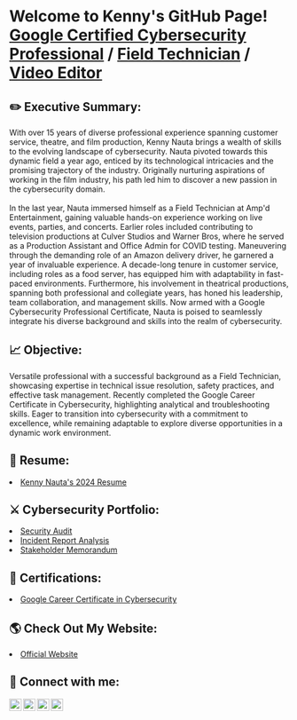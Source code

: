 <h1>Welcome to Kenny's GitHub Page! <a href="https://www.linkedin.com/in/kennynauta/">Google Certified Cybersecurity Professional</a> / <a href="https://www.linkedin.com/in/kennynauta/">Field Technician</a> / <a href="https://www.youtube.com/c/knautaproductions">Video Editor</a></h1>

<h2>✏️ Executive Summary:</h2>
With over 15 years of diverse professional experience spanning customer service, theatre, and film production, Kenny Nauta brings a wealth of skills to the evolving landscape of cybersecurity. Nauta pivoted towards this dynamic field a year ago, enticed by its technological intricacies and the promising trajectory of the industry. Originally nurturing aspirations of working in the film industry, his path led him to discover a new passion in the cybersecurity domain.<br><br>
In the last year, Nauta immersed himself as a Field Technician at Amp'd Entertainment, gaining valuable hands-on experience working on live events, parties, and concerts. Earlier roles included contributing to television productions at Culver Studios and Warner Bros, where he served as a Production Assistant and Office Admin for COVID testing. Maneuvering through the demanding role of an Amazon delivery driver, he garnered a year of invaluable experience. A decade-long tenure in customer service, including roles as a food server, has equipped him with adaptability in fast-paced environments. Furthermore, his involvement in theatrical productions, spanning both professional and collegiate years, has honed his leadership, team collaboration, and management skills. Now armed with a Google Cybersecurity Professional Certificate, Nauta is poised to seamlessly integrate his diverse background and skills into the realm of cybersecurity.<br>

<h2>📈 Objective:</h2>
Versatile professional with a successful background as a Field Technician, showcasing expertise in technical issue resolution, safety practices, and effective task management. Recently completed the Google Career Certificate in Cybersecurity, highlighting analytical and troubleshooting skills. Eager to transition into cybersecurity with a commitment to excellence, while remaining adaptable to explore diverse opportunities in a dynamic work environment.<br>

<h2>📜 Resume:</h2>
<li><a href="https://drive.google.com/file/d/1FDuxVL1H2l1D2vJctCgeWgy2PnPhcinA/view?usp=sharing">Kenny Nauta's 2024  Resume</a></li>

<h2>⚔️ Cybersecurity Portfolio:</h2>
<li><a href="https://github.com/knauta7/security_audit">Security Audit</a></li>
<li><a href="https://github.com/knauta7/incident_report_analysis">Incident Report Analysis</a></li>
<li><a href="https://github.com/knauta7/stakeholder_memorandum">Stakeholder Memorandum</a></li>

<h2>🌟 Certifications:</h2>
<li><a href="https://www.credly.com/badges/4b321562-e276-4667-b772-36e9c6fbf4cf/public_url">Google Career Certificate in Cybersecurity</a></li>


<h2>🌎 Check Out My Website:</h2>
<li><a href="www.kennynauta.com">Official Website</a></li>


<h2> 📲 Connect with me:</h2>

[<img align="left" alt="KennyNauta | YouTube" width="22px" src="https://cdn.jsdelivr.net/npm/simple-icons@v3/icons/youtube.svg" />][youtube]
[<img align="left" alt="KennyNauta | Twitter" width="22px" src="https://cdn.jsdelivr.net/npm/simple-icons@v3/icons/twitter.svg" />][twitter]
[<img align="left" alt="KennyNauta | LinkedIn" width="22px" src="https://cdn.jsdelivr.net/npm/simple-icons@v3/icons/linkedin.svg" />][linkedin]
[<img align="left" alt="KennyNauta | Instagram" width="22px" src="https://cdn.jsdelivr.net/npm/simple-icons@v3/icons/instagram.svg" />][instagram]

[twitter]: https://twitter.com/kennynautajr
[youtube]: https://www.youtube.com/c/knautaproductions
[instagram]: https://www.instagram.com/kennynauta/
[linkedin]: https://linkedin.com/in/kennynauta

<!--
**joshmadakor1/joshmadakor1** is a ✨ _special_ ✨ repository because its `README.md` (this file) appears on your GitHub profile.

Here are some ideas to get you started:

- 🔭 I’m currently working on ...
- 🌱 I’m currently learning ...
- 👯 I’m looking to collaborate on ...
- 🤔 I’m looking for help with ...
- 💬 Ask me about ...
- 📫 How to reach me: ...
- 😄 Pronouns: ...
- ⚡ Fun fact: ...
-->
